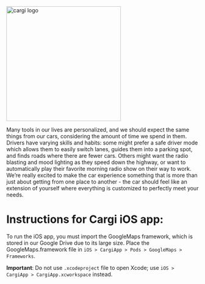 <img src="http://i.imgur.com/Tyx3dLj.png" alt="cargi logo" width="300">

Many tools in our lives are personalized, and we should expect the same things from our cars, considering the amount of time we spend in them. Drivers have varying skills and habits: some might prefer a safe driver mode which allows them to easily switch lanes, guides them into a parking spot, and finds roads where there are fewer cars.  Others might want the radio blasting and mood lighting as they speed down the highway, or want to automatically play their favorite morning radio show on their way to work. We’re really excited to make the car experience something that is more than just about getting from one place to another - the car should feel like an extension of yourself where everything is customized to perfectly meet your needs.

# Instructions for Cargi iOS app:
To run the iOS app, you must import the GoogleMaps framework, which is stored in our Google Drive due to its large size. Place the GoogleMaps.framework file in `iOS > CargiApp > Pods > GoogleMaps > Frameworks`.

**Important**: Do not use `.xcodeproject` file to open Xcode; use `iOS > CargiApp > CargiApp.xcworkspace` instead.
